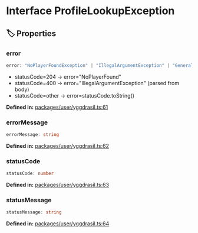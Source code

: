 # Interface ProfileLookupException

## 🏷️ Properties

### error

```ts
error: "NoPlayerFoundException" | "IllegalArgumentException" | "GeneralException"
```
- statusCode=204 -&gt; error="NoPlayerFound"
- statusCode=400 -&gt; error="IllegalArgumentException" (parsed from body)
- statusCode=other -&gt; error=statusCode.toString()
<p style="font-size: 14px; color: var(--vp-c-text-2)">
<strong>Defined in:</strong> <a href="https://github.com/voxelum/minecraft-launcher-core-node/blob/master/packages/user/yggdrasil.ts#L61" target="_blank" rel="noreferrer">packages/user/yggdrasil.ts:61</a>
</p>


### errorMessage <Badge type="info" text="optional" />

```ts
errorMessage: string
```
<p style="font-size: 14px; color: var(--vp-c-text-2)">
<strong>Defined in:</strong> <a href="https://github.com/voxelum/minecraft-launcher-core-node/blob/master/packages/user/yggdrasil.ts#L62" target="_blank" rel="noreferrer">packages/user/yggdrasil.ts:62</a>
</p>


### statusCode <Badge type="info" text="optional" />

```ts
statusCode: number
```
<p style="font-size: 14px; color: var(--vp-c-text-2)">
<strong>Defined in:</strong> <a href="https://github.com/voxelum/minecraft-launcher-core-node/blob/master/packages/user/yggdrasil.ts#L63" target="_blank" rel="noreferrer">packages/user/yggdrasil.ts:63</a>
</p>


### statusMessage <Badge type="info" text="optional" />

```ts
statusMessage: string
```
<p style="font-size: 14px; color: var(--vp-c-text-2)">
<strong>Defined in:</strong> <a href="https://github.com/voxelum/minecraft-launcher-core-node/blob/master/packages/user/yggdrasil.ts#L64" target="_blank" rel="noreferrer">packages/user/yggdrasil.ts:64</a>
</p>


